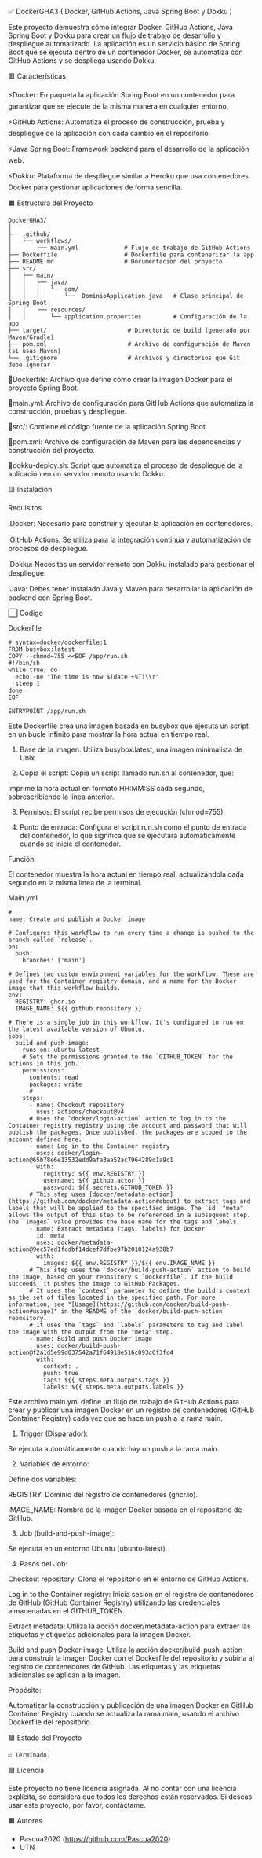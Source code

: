✅️ DockerGHA3 ( Docker, GitHub Actions, Java Spring Boot y Dokku )

Este proyecto demuestra cómo integrar Docker, GitHub Actions, Java Spring Boot y Dokku para crear un flujo de trabajo de desarrollo y despliegue automatizado. La aplicación es un servicio básico de Spring Boot que se ejecuta dentro de un contenedor Docker, se automatiza con GitHub Actions y se despliega usando Dokku.

🟥 Características

⚡️Docker: Empaqueta la aplicación Spring Boot en un contenedor para garantizar que se ejecute de la misma manera en cualquier entorno.

⚡️GitHub Actions: Automatiza el proceso de construcción, prueba y despliegue de la aplicación con cada cambio en el repositorio.

⚡️Java Spring Boot: Framework backend para el desarrollo de la aplicación web.

⚡️Dokku: Plataforma de despliegue similar a Heroku que usa contenedores Docker para gestionar aplicaciones de forma sencilla.

🟧 Estructura del Proyecto
```
DockerGHA3/
│
├── .github/
│   └── workflows/
│       └── main.yml             # Flujo de trabajo de GitHub Actions
├── Dockerfile                   # Dockerfile para contenerizar la app
├── README.md                    # Documentación del proyecto
├── src/
│   ├── main/
│   │   ├── java/
│   │   │   └── com/
│   │   │       └──  DominioApplication.java   # Clase principal de Spring Boot
│   │   └── resources/
│   │       └── application.properties         # Configuración de la app
├── target/                       # Directorio de build (generado por Maven/Gradle)
├── pom.xml                       # Archivo de configuración de Maven (si usas Maven)
└── .gitignore                    # Archivos y directorios que Git debe ignorar
```
💾Dockerfile: Archivo que define cómo crear la imagen Docker para el proyecto Spring Boot.

💾main.yml: Archivo de configuración para GitHub Actions que automatiza la construcción, pruebas y despliegue.

💾src/: Contiene el código fuente de la aplicación Spring Boot.

💾pom.xml: Archivo de configuración de Maven para las dependencias y construcción del proyecto.

💾dokku-deploy.sh: Script que automatiza el proceso de despliegue de la aplicación en un servidor remoto usando Dokku.

🟨 Instalación

Requisitos

ℹ️Docker: Necesario para construir y ejecutar la aplicación en contenedores.

ℹ️GitHub Actions: Se utiliza para la integración continua y automatización de procesos de despliegue.

ℹ️Dokku: Necesitas un servidor remoto con Dokku instalado para gestionar el despliegue.

ℹ️Java: Debes tener instalado Java y Maven para desarrollar la aplicación de backend con Spring Boot.

⬜️ Código

Dockerfile
```
# syntax=docker/dockerfile:1
FROM busybox:latest
COPY --chmod=755 <<EOF /app/run.sh
#!/bin/sh
while true; do
  echo -ne "The time is now $(date +%T)\\r"
  sleep 1
done
EOF

ENTRYPOINT /app/run.sh
```

Este Dockerfile crea una imagen basada en busybox que ejecuta un script en un bucle infinito para mostrar la hora actual en tiempo real.

1. Base de la imagen: Utiliza busybox:latest, una imagen minimalista de Unix.

2. Copia el script: Copia un script llamado run.sh al contenedor, que:

Imprime la hora actual en formato HH:MM:SS cada segundo, sobrescribiendo la línea anterior.

3. Permisos: El script recibe permisos de ejecución (chmod=755).

4. Punto de entrada: Configura el script run.sh como el punto de entrada del contenedor, lo que significa que se ejecutará automáticamente cuando se inicie el contenedor.

Función:

El contenedor muestra la hora actual en tiempo real, actualizándola cada segundo en la misma línea de la terminal.

Main.yml
```
#
name: Create and publish a Docker image

# Configures this workflow to run every time a change is pushed to the branch called `release`.
on:
  push:
    branches: ['main']

# Defines two custom environment variables for the workflow. These are used for the Container registry domain, and a name for the Docker image that this workflow builds.
env:
  REGISTRY: ghcr.io
  IMAGE_NAME: ${{ github.repository }}

# There is a single job in this workflow. It's configured to run on the latest available version of Ubuntu.
jobs:
  build-and-push-image:
    runs-on: ubuntu-latest
    # Sets the permissions granted to the `GITHUB_TOKEN` for the actions in this job.
    permissions:
      contents: read
      packages: write
      # 
    steps:
      - name: Checkout repository
        uses: actions/checkout@v4
      # Uses the `docker/login-action` action to log in to the Container registry registry using the account and password that will publish the packages. Once published, the packages are scoped to the account defined here.
      - name: Log in to the Container registry
        uses: docker/login-action@65b78e6e13532edd9afa3aa52ac7964289d1a9c1
        with:
          registry: ${{ env.REGISTRY }}
          username: ${{ github.actor }}
          password: ${{ secrets.GITHUB_TOKEN }}
      # This step uses [docker/metadata-action](https://github.com/docker/metadata-action#about) to extract tags and labels that will be applied to the specified image. The `id` "meta" allows the output of this step to be referenced in a subsequent step. The `images` value provides the base name for the tags and labels.
      - name: Extract metadata (tags, labels) for Docker
        id: meta
        uses: docker/metadata-action@9ec57ed1fcdbf14dcef7dfbe97b2010124a938b7
        with:
          images: ${{ env.REGISTRY }}/${{ env.IMAGE_NAME }}
      # This step uses the `docker/build-push-action` action to build the image, based on your repository's `Dockerfile`. If the build succeeds, it pushes the image to GitHub Packages.
      # It uses the `context` parameter to define the build's context as the set of files located in the specified path. For more information, see "[Usage](https://github.com/docker/build-push-action#usage)" in the README of the `docker/build-push-action` repository.
      # It uses the `tags` and `labels` parameters to tag and label the image with the output from the "meta" step.
      - name: Build and push Docker image
        uses: docker/build-push-action@f2a1d5e99d037542a71f64918e516c093c6f3fc4
        with:
          context: .
          push: true
          tags: ${{ steps.meta.outputs.tags }}
          labels: ${{ steps.meta.outputs.labels }}
```
Este archivo main.yml define un flujo de trabajo de GitHub Actions para crear y publicar una imagen Docker en un registro de contenedores (GitHub Container Registry) cada vez que se hace un push a la rama main.

1. Trigger (Disparador):

Se ejecuta automáticamente cuando hay un push a la rama main.

2. Variables de entorno:

Define dos variables:

REGISTRY: Dominio del registro de contenedores (ghcr.io).

IMAGE_NAME: Nombre de la imagen Docker basada en el repositorio de GitHub.

3. Job (build-and-push-image):

Se ejecuta en un entorno Ubuntu (ubuntu-latest).

4. Pasos del Job:

Checkout repository: Clona el repositorio en el entorno de GitHub Actions.

Log in to the Container registry: Inicia sesión en el registro de contenedores de GitHub (GitHub Container Registry) utilizando las credenciales almacenadas en el GITHUB_TOKEN.

Extract metadata: Utiliza la acción docker/metadata-action para extraer las etiquetas y etiquetas adicionales para la imagen Docker.

Build and push Docker image: Utiliza la acción docker/build-push-action para construir la imagen Docker con el Dockerfile del repositorio y subirla al registro de contenedores de GitHub. Las etiquetas y las etiquetas adicionales se aplican a la imagen.

Propósito:

Automatizar la construcción y publicación de una imagen Docker en GitHub Container Registry cuando se actualiza la rama main, usando el archivo Dockerfile del repositorio.

🟦 Estado del Proyecto

    ☑️ Terminado.

🟪 Licencia  

Este proyecto no tiene licencia asignada. Al no contar con una licencia explícita, se considera que todos los derechos están reservados. Si deseas usar este proyecto, por favor, contáctame.

🟫 Autores

- Pascua2020 (https://github.com/Pascua2020)
- UTN